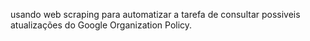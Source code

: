 usando web scraping para automatizar a tarefa de consultar possiveis atualizações do Google Organization Policy.
